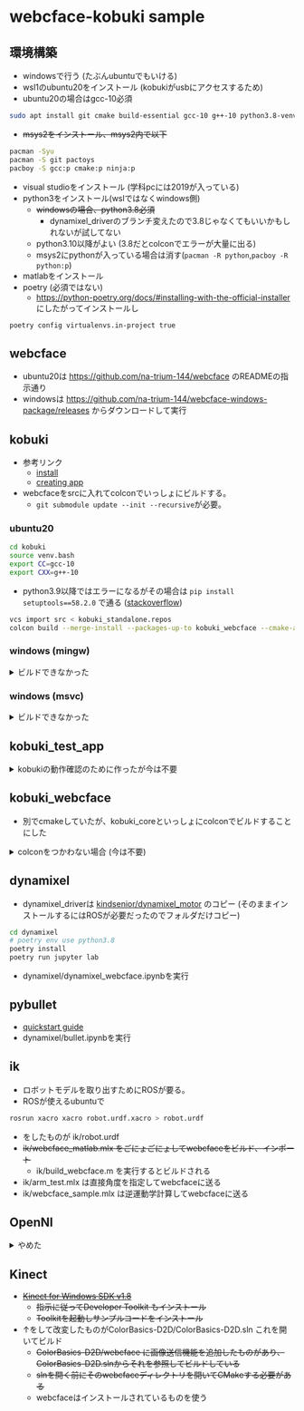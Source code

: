 # webcface-kobuki sample

## 環境構築
* windowsで行う (たぶんubuntuでもいける)
* wsl1のubuntu20をインストール (kobukiがusbにアクセスするため)
* ubuntu20の場合はgcc-10必須
```sh
sudo apt install git cmake build-essential gcc-10 g++-10 python3.8-venv
```
* ~~msys2をインストール、msys2内で以下~~
```sh
pacman -Syu
pacman -S git pactoys
pacboy -S gcc:p cmake:p ninja:p
```
* visual studioをインストール (学科pcには2019が入っている)
* python3をインストール(wslではなくwindows側)
  * ~~windowsの場合、python3.8必須~~
    * dynamixel_driverのブランチ変えたので3.8じゃなくてもいいかもしれないが試してない
  * python3.10以降がよい (3.8だとcolconでエラーが大量に出る)
  * msys2にpythonが入っている場合は消す(`pacman -R python`,`pacboy -R python:p`)
* matlabをインストール
* poetry (必須ではない)
  * https://python-poetry.org/docs/#installing-with-the-official-installer にしたがってインストールし
```sh
poetry config virtualenvs.in-project true
```

## webcface
* ubuntu20は https://github.com/na-trium-144/webcface のREADMEの指示通り
* windowsは https://github.com/na-trium-144/webcface-windows-package/releases からダウンロードして実行

## kobuki
* 参考リンク
  * [install](https://kobuki.readthedocs.io/en/devel/software.html)
  * [creating app](https://kobuki.readthedocs.io/en/devel/applications.html)
* webcfaceをsrcに入れてcolconでいっしょにビルドする。
  * `git submodule update --init --recursive`が必要。

### ubuntu20
```sh
cd kobuki
source venv.bash
export CC=gcc-10
export CXX=g++-10
```
* python3.9以降ではエラーになるがその場合は `pip install setuptools==58.2.0` で通る ([stackoverflow](https://stackoverflow.com/questions/75211362/import-distutils-command-bdist-wininst-as-orig))
```sh
vcs import src < kobuki_standalone.repos
colcon build --merge-install --packages-up-to kobuki_webcface --cmake-args -DBUILD_TESTING=OFF -DWEBCFACE_USE_OPENCV=off --no-warn-unused-cli -Wno-dev
```

### windows (mingw)

<details><summary>ビルドできなかった</summary>
* kobukiはmingwを想定して作られてないのでエラー解決のためフラグをいろいろ追加
```sh
cd kobuki
python3.10 -m venv .venv
export PYTHONPATH="$(pwd)/.venv/Lib/site-packages:$(pwd)/install/Lib/site-packages"
cmd //k .\\.venv\\Scripts\\activate.bat
pip install wheel
pip install setuptools==58.2.0 vcstool==0.2.14 colcon-common-extensions==0.2.1
vcs import src < kobuki_standalone.repos
colcon build --merge-install --packages-up-to kobuki_webcface --cmake-args -DBUILD_TESTING=OFF -DWEBCFACE_USE_OPENCV=OFF -DWEBCFACE_FIND_LIBS=OFF "-DCMAKE_CXX_FLAGS=-Wno-unused-parameter -Wno-narrowing" -DECL_PLATFORM_HAS_POSIX_THREADS=FALSE -DECL_PLATFORM_HAS_WIN32_THREADS=TRUE -GNinja --no-warn-unused-cli -Wno-dev
```
* まだちょっとエラー出る

</details>

### windows (msvc)

<details><summary>ビルドできなかった</summary>

* msvcでは
	* git for windowsが必要
	* developer command promptでやる
	* venv.bashの代わりに手動で以下のようにやる
```cmd
python3 -m venv .venv
.venv\Scripts\activate
pip install wheel
pip install setuptools==45.2.0 vcstool==0.2.14 colcon-common-extensions==0.2.1
```
	* kobuki\src\ecl_core\ecl_ipc\src\ に空のdummy.cppを作成し、kobuki\src\ecl_core\ecl_ipc\src\CMakeLists.txt を修正 (必要ないかも)
```cmake
if(ECL_PLATFORM_HAS_POSIX_THREADS)
  add_subdirectory(lib)
else()
  add_library(${PROJECT_NAME} dummy.cpp)
  set_target_properties(${PROJECT_NAME}
    PROPERTIES
      SOVERSION ${${PROJECT_NAME}_VERSION}
      VERSION ${${PROJECT_NAME}_VERSION}
  )
  install(TARGETS ${PROJECT_NAME} EXPORT ${PROJECT_NAME}
    RUNTIME DESTINATION bin
    ARCHIVE DESTINATION lib
    LIBRARY DESTINATION lib
  )
endif()
```
* kobuki\src\ecl_core\ecl_geometry\include\ecl\geometry\angle.hpp の41,55,115,138行目の`ecl_geometry_PUBLIC`を削除
* kobuki\src\kobuki_core\include\kobuki_core\macros.hpp の31行目`kobuki_EXPORTS`→`kobuki_core_EXPORTS`
* kobuki\src\kobuki_core\CMakeLists.txt に`add_compile_options(/permissive-)`追加
* kobuki\src\kobuki_core\include\kobuki_core\logging.hpp に`#undef ERROR`追加
* kobuki\src\kobuki_core\src\driver\kobuki.cpp の57行目`0.0/0.0`→`std::numeric_limits<double>::quiet_NaN()`
* (これでもまだ通らない)
* msvcでは` --cmake-args -DCMAKE_WINDOWS_EXPORT_ALL_SYMBOLS=ON`を追加
</details>


## kobuki_test_app
<details><summary>kobukiの動作確認のために作ったが今は不要</summary>

```sh
source kobuki/install/setup.bash
cd kobuki_test_app
cmake -Bbuild
make -Cbuild
./build/main
```
</details>

## kobuki_webcface
* 別でcmakeしていたが、kobuki_coreといっしょにcolconでビルドすることにした

<details><summary>colconをつかわない場合 (今は不要)</summary>

```sh
source kobuki/install/setup.bash
cd kobuki_webcface
CC=gcc-10 CXX=g++-10 cmake -Bbuild
make -Cbuild
./build/main
```
</details>

## dynamixel
* dynamixel_driverは [kindsenior/dynamixel_motor](https://github.com/kindsenior/dynamixel_motor/tree/noetic-support-python3) のコピー (そのままインストールするにはROSが必要だったのでフォルダだけコピー)

```sh
cd dynamixel
# poetry env use python3.8
poetry install
poetry run jupyter lab
```
* dynamixel/dynamixel_webcface.ipynbを実行

## pybullet
* [quickstart guide](https://docs.google.com/document/d/10sXEhzFRSnvFcl3XxNGhnD4N2SedqwdAvK3dsihxVUA/edit#heading=h.2ye70wns7io3)
* dynamixel/bullet.ipynbを実行

## ik
* ロボットモデルを取り出すためにROSが要る。
* ROSが使えるubuntuで
```sh
rosrun xacro xacro robot.urdf.xacro > robot.urdf
```
* をしたものが ik/robot.urdf
* ~~ik/webcface_matlab.mlx をごにょごにょしてwebcfaceをビルド、インポート~~
  * ik/build_webcface.m を実行するとビルドされる
* ik/arm_test.mlx は直接角度を指定してwebcfaceに送る
* ik/webcface_sample.mlx は逆運動学計算してwebcfaceに送る


## OpenNI
<details><summary>やめた</summary>

* Visual Studio Installerで「最新の v142 ビルドツール用 C++ MFC (x86 および x64)」を追加する。
* OpenNI/Include/XnPlatform.h の56-58行をコメントアウト
* OpenNI/Platform/Win32/Build/OpenNI.sln を開き、ソリューションのビルド
* OpenNI/Platform/Win32/Driver/Binにあるドライバーをインストールする
* READMEの手順どおりにインストールしようとするとうまくいかない
  * OpenNI/Platform/Win32/CreateRedist/RedistMaker.bat の38行目を `python Redist_OpenNi.py %1 %2 %3 %4` にする
```cmd
pip install pywin32
cd OpenNI\Platform\Win32\CreateRedist
RedistMaker.bat y 64 y
```
  * めっちゃエラーが出る
</details>

## Kinect
* ~~[Kinect for Windows SDK v1.8](https://www.microsoft.com/en-us/download/details.aspx?id=40278)~~
  * ~~指示に従ってDeveloper Toolkit もインストール~~
  * ~~Toolkitを起動しサンプルコードをインストール~~
* ↑をして改変したものがColorBasics-D2D/ColorBasics-D2D.sln これを開いてビルド
  * ~~ColorBasics-D2D/webcface に画像送信機能を追加したものがあり、ColorBasics-D2D.slnからそれを参照してビルドしている~~
  * ~~slnを開く前にそのwebcfaceディレクトリを開いてCMakeする必要がある~~
  * webcfaceはインストールされているものを使う

